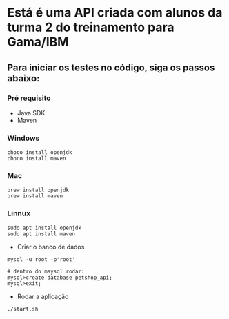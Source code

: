 # Está é uma API criada com alunos da turma 2 do treinamento para Gama/IBM
## Para iniciar os testes no código, siga os passos abaixo:

### Pré requisito
- Java SDK
- Maven

### Windows
```shell
choco install openjdk
choco install maven
```

### Mac
```shell
brew install openjdk
brew install maven
```

### Linnux
```shell
sudo apt install openjdk
sudo apt install maven
```

- Criar o banco de dados
```shell
mysql -u root -p'root'

# dentro do maysql rodar:
mysql>create database petshop_api;
mysql>exit;
```
- Rodar a aplicação
```shell
./start.sh
````